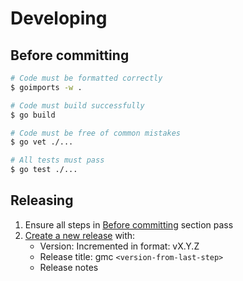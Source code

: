 # Developing

## Before committing

```sh
# Code must be formatted correctly
$ goimports -w .

# Code must build successfully
$ go build

# Code must be free of common mistakes
$ go vet ./...

# All tests must pass
$ go test ./...
```

## Releasing

1. Ensure all steps in [Before committing](#before-committing) section pass
1. [Create a new release](https://github.com/jbrudvik/gmc/releases/new) with:
   - Version: Incremented in format: vX.Y.Z
   - Release title: gmc `<version-from-last-step>`
   - Release notes
